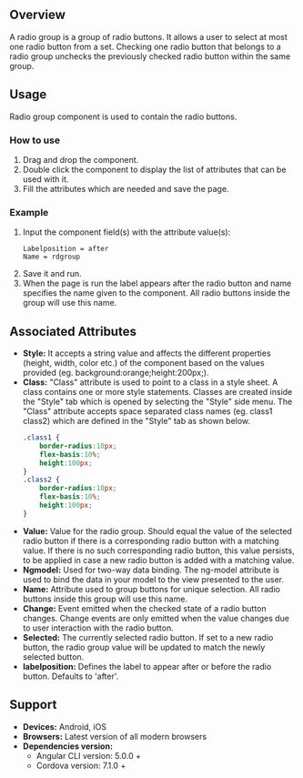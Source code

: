 ## Overview 
A radio group is a group of radio buttons. It allows a user to select at most one radio button from a set. Checking one radio button that belongs to a radio group unchecks the previously checked radio button within the same group.

## Usage
Radio group component is used to contain the radio buttons.

### How to use  
1. Drag and drop the component. 
2. Double click the component to display the list of attributes that can be used with it.
3. Fill the attributes which are needed and save the page.

### Example 
1. Input the component field(s) with the attribute value(s):
    ``` 
    Labelposition = after
    Name = rdgroup
    ```
2. Save it and run.
3. When the page is run the label appears after the radio button and name specifies the name given to the component. All radio buttons inside the group will use this name.

## Associated Attributes
- **Style:** It accepts a string value and affects the different properties (height, width, color etc.) of the component based on the values provided (eg. background:orange;height:200px;).
- **Class:** "Class" attribute is used to point to a class in a style sheet. A class contains one or more style statements. Classes are created inside the "Style" tab which is opened by selecting the "Style" side menu. The "Class" attribute accepts space separated class names (eg. class1 class2) which are defined in the "Style" tab as shown below.
    ```css
    .class1 {
        border-radius:10px;
        flex-basis:10%;
        height:100px;
    }
    .class2 {
        border-radius:10px;
        flex-basis:10%;
        height:100px;
    }
- **Value:** Value for the radio group. Should equal the value of the selected radio button if there is a corresponding radio button with a matching value. If there is no such corresponding radio button, this value persists, to be applied in case a new radio button is added with a matching value.
- **Ngmodel:** Used for two-way data binding. The ng-model attribute is used to bind the data in your model to the view presented to the user.
- **Name:** Attribute used to group buttons for unique selection. All radio buttons inside this group will use this name.
- **Change:** Event emitted when the checked state of a radio button changes. Change events are only emitted when the value changes due to user interaction with the radio button.
- **Selected:** The currently selected radio button. If set to a new radio button, the radio group value will be updated to match the newly selected button.
- **labelposition:** Defines the label to appear after or before the radio button. Defaults to 'after'.

## Support
- **Devices:** Android, iOS
- **Browsers:**  Latest version of all modern browsers
- **Dependencies version:** 
    - Angular CLI version: 5.0.0 + 
    - Cordova version: 7.1.0 +

